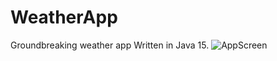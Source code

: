 # WeatherApp
Groundbreaking weather app
Written in Java 15.
![AppScreen](https://user-images.githubusercontent.com/61596391/126050337-cc23e6f7-9889-4a8f-a2a6-5b76b87329c6.png)
